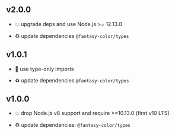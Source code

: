 ## v2.0.0

* 💥 upgrade deps and use Node.js >= 12.13.0

* ♻️ update dependencies `@fantasy-color/types`

## v1.0.1

* 🐞 use type-only imports

* ♻️ update dependencies `@fantasy-color/types`

## v1.0.0

* 💥 drop Node.js v8 support and require >=10.13.0 (first v10 LTS)

* ♻️ update dependencies: `@fantasy-color/types`
